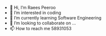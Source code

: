 - 👋 Hi, I’m Raees Peeroo
- 👀 I’m interested in coding
- 🌱 I’m currently learning Software Engineering
- 💞️ I’m looking to collaborate on ...
- 📫 How to reach me 58931053

<!---
raees18/raees18 is a ✨ special ✨ repository because its `README.md` (this file) appears on your GitHub profile.
You can click the Preview link to take a look at your changes.
--->

